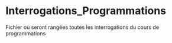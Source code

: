 # Interrogations_Programmations
Fichier où seront rangées toutes les interrogations du cours de programmations
